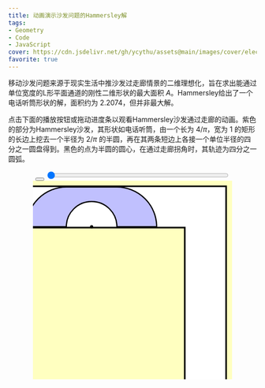 ```yaml
---
title: 动画演示沙发问题的Hammersley解
tags: 
- Geometry
- Code
- JavaScript
cover: https://cdn.jsdelivr.net/gh/ycythu/assets@main/images/cover/electric field.jpg
favorite: true
---
```

移动沙发问题来源于现实生活中推沙发过走廊情景的二维理想化，旨在求出能通过单位宽度的L形平面通道的刚性二维形状的最大面积 $A$。Hammersley给出了一个电话听筒形状的解，面积约为 $2.2074$，但并非最大解。
<!--more-->

<style>
	svg {
      background-color: #ffffc0;
    }
    input[type=range] {
      width: calc(80% - 35px);
    }
</style>

点击下面的播放按钮或拖动进度条以观看Hammersley沙发通过走廊的动画。紫色的部分为Hammersley沙发，其形状如电话听筒，由一个长为 $4/\pi$，宽为 $1$ 的矩形的长边上挖去一个半径为 $2/\pi$ 的半圆，再在其两条短边上各接一个单位半径的四分之一圆盘得到。黑色的点为半圆的圆心，在通过走廊拐角时，其轨迹为四分之一圆弧。

<div style="text-align: center;">
    <button id="playPauseBtn" class="button button--secondary button--circle"><i class="fa-solid fa-play" style="margin-left: 2px;"></i></button>
	<input type="range" id="progressBar" min="0.02" max="0.98" step="0.001" value="0.02">
</div>
<div style="text-align: center;">
	<svg id="svgCanvas" width="80%" height="80%" viewBox="16 -16 500 500">
	    <path d="M 0 0 L 0 100 L 400 100 L 400 500 L 500 500 L 500 0 L 0 0" fill="none" stroke="#000" stroke-width="8"/>
	    <path d="M 0 0 L 0 100 L 400 100 L 400 500 L 500 500 L 500 0 L 0 0" fill="#fff" stroke="none" />
	    <path d="M 0 100 L 100 100 A 63.662 63.662 0 0 1 227.324 100 L 327.324 100 A 100 100 0 0 0 227.324 0 L 100 0 A 100 100 0 0 0 0 100" id="sofa" fill="#c0c0fe" stroke="#000" stroke-width="3" />
	    <circle id="center" cx="163.662" cy="100" r="4" fill="#000"/>
	</svg>
</div>


<script>
    const sofa = document.getElementById("sofa");
    const center = document.getElementById("center");
    const fourOverPi = 4 / Math.PI;
    const twoOverPi  = 2 / Math.PI;
    const progressBar = document.getElementById('progressBar');
    const playPauseBtn = document.getElementById('playPauseBtn');
    var playing = false;
    var direction = 1;
    var interval;
    function deg2rad(deg) {
      return deg * Math.PI / 180;
    }
    function updateSofa(t) {
        if (t <= 0.15) {
            var dist_x = (500 - 100 * (2 + fourOverPi)) * t / 0.15;
            sofa.setAttribute("transform", `translate(${dist_x},0)`);
            center.setAttribute("transform", `translate(${dist_x},0)`);
        }
        else if (t <= 0.85) {
            var theta_deg = 90 * (t - 0.15) / 0.70;
            var theta = deg2rad(theta_deg);
            var dist = 500 - 100 * (2 + fourOverPi);
            var half_width = 500 - 100 * (1 + twoOverPi);
            var dist_x = (1-Math.cos(theta)) * 100 * twoOverPi;
            var dist_y = (Math.sin(theta)) * 100 * twoOverPi;
            sofa.setAttribute("transform", `rotate(${theta_deg} ${half_width+dist_x} ${100+dist_y}) translate(${dist+dist_x},${dist_y})`);
            center.setAttribute("transform", `translate(${dist+dist_x},${dist_y})`);
        } else {
            var dist_x = 500 - 100 * (2 + twoOverPi);
            var rot_y = 100 * (1 + twoOverPi);
            var dist_y = (500 - 100 * (2 + fourOverPi)) * (t-0.85) / 0.15;
            sofa.setAttribute("transform", `rotate(90 400 ${rot_y}) translate(${dist_x},${100 * twoOverPi}) translate(${dist_y},0)`);
            center.setAttribute("transform", `translate(${dist_x},${dist_y + 100 * twoOverPi})`);
        }
    }
    function updateProgressBar() {
        var currentValue = parseFloat(progressBar.value);
        var newValue = currentValue + direction * 0.001;
        if (newValue >= parseFloat(progressBar.max) || newValue <= parseFloat(progressBar.min)) {
            direction *= -1;
        }
        progressBar.value = newValue.toFixed(3);
    }
    updateSofa(0.02);
    progressBar.addEventListener('input', function() {
      const t = parseFloat(this.value);
      updateSofa(t);
    });
    playPauseBtn.addEventListener('click', function() {
    if (playing) {
      clearInterval(interval);
      playPauseBtn.innerHTML = '<i class="fa-solid fa-play" style="margin-left: 2px;"></i>';
    } else {
      interval = setInterval(updateProgressBar, 10);
      playPauseBtn.innerHTML = '<i class="fa-solid fa-pause"></i>';
    }
    playing = !playing;
  });
</script>